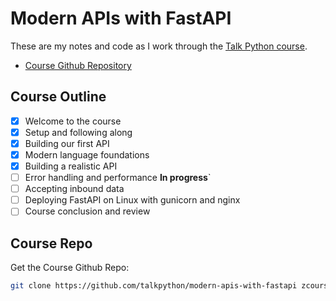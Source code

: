 # Modern APIs with FastAPI

These are my notes and code as I work through the [Talk Python course].

- [Course Github Repository]

## Course Outline

- [x] Welcome to the course
- [x] Setup and following along
- [x] Building our first API
- [x] Modern language foundations
- [x] Building a realistic API
- [ ] Error handling and performance **In progress**`
- [ ] Accepting inbound data
- [ ] Deploying FastAPI on Linux with gunicorn and nginx
- [ ] Course conclusion and review

## Course Repo

Get the Course Github Repo:

```sh
git clone https://github.com/talkpython/modern-apis-with-fastapi zcourse-repo
```

[//]: # (References)

[Talk Python course]: https://training.talkpython.fm/courses/details/getting-started-with-fastapi
[Course Github Repository]: https://github.com/talkpython/modern-apis-with-fastapi

